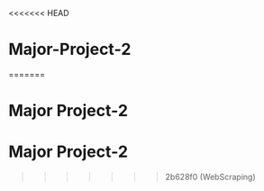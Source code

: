<<<<<<< HEAD
# Major-Project-2
=======
# Major Project-2
# Major Project-2
>>>>>>> 2b628f0 (WebScraping)
